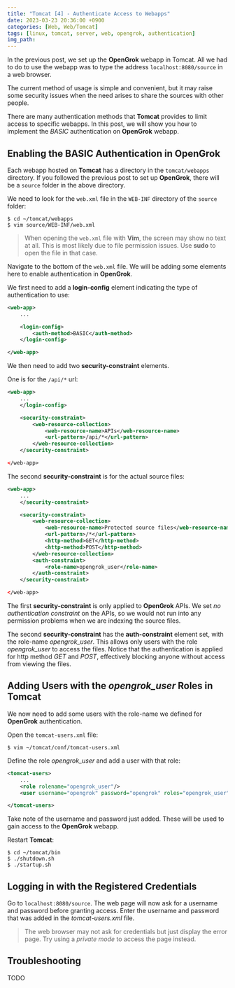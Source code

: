 ```yaml
---
title: "Tomcat [4] - Authenticate Access to Webapps"
date: 2023-03-23 20:36:00 +0900
categories: [Web, Web/Tomcat]
tags: [linux, tomcat, server, web, opengrok, authentication]
img_path: 
---
```


In the previous post, we set up the **OpenGrok** webapp in Tomcat. All we had to do to use the webapp was to type the address `localhost:8080/source` in a web browser. 

The current method of usage is simple and convenient, but it may raise some security issues when the need arises to share the sources with other people.

There are many authentication methods that **Tomcat** provides to limit access to specific webapps. In this post, we will show you how to implement the *BASIC* authentication on **OpenGrok** webapp.

## Enabling the BASIC Authentication in OpenGrok

Each webapp hosted on **Tomcat** has a directory in the `tomcat/webapps` directory. If you followed the previous post to set up **OpenGrok**, there will be a `source` folder in the above directory.

We need to look for the `web.xml` file in the `WEB-INF` directory of the `source` folder:

```shell
$ cd ~/tomcat/webapps
$ vim source/WEB-INF/web.xml
```

> When opening the `web.xml` file with **Vim**, the screen may show no text at all. This is most likely due to file permission issues. Use **sudo** to open the file in that case.

Navigate to the bottom of the `web.xml` file. We will be adding some elements here to enable authentication in **OpenGrok**.

We first need to add a **login-config** element indicating the type of authentication to use:

```xml
<web-app>
    ...

    <login-config>
        <auth-method>BASIC</auth-method>
    </login-config>

</web-app>
```

We then need to add two **security-constraint** elements. 

One is for the `/api/*` url:

```xml
<web-app>
    ...
    </login-config>

    <security-constraint>
        <web-resource-collection>
            <web-resource-name>APIs</web-resource-name>
            <url-pattern>/api/*</url-pattern>
        </web-resource-collection>
    </security-constraint>

</web-app>
```

The second **security-constraint** is for the actual source files:

```xml
<web-app>
    ...
    </security-constraint>

    <security-constraint>
        <web-resource-collection>
            <web-resource-name>Protected source files</web-resource-name>
            <url-pattern>/*</url-pattern>
            <http-method>GET</http-method>
            <http-method>POST</http-method>
        </web-resource-collection>
        <auth-constraint>
            <role-name>opengrok_user</role-name>
        </auth-constraint>
    </security-constraint>

</web-app>
```

The first **security-constraint** is only applied to **OpenGrok** APIs. We set *no authentication constraint* on the APIs, so we would not run into any permission problems when we are indexing the source files.

The second **security-constraint** has the **auth-constraint** element set, with the role-name *opengrok_user*. This allows only users with the role *opengrok_user* to access the files. Notice that the authentication is applied for http method *GET* and *POST*, effectively blocking anyone without access from viewing the files.

## Adding Users with the *opengrok_user* Roles in Tomcat

We now need to add some users with the role-name we defined for **OpenGrok** authentication. 

Open the `tomcat-users.xml` file:

```shell
$ vim ~/tomcat/conf/tomcat-users.xml
```

Define the role *opengrok_user* and add a user with that role:

```xml
<tomcat-users>
    ...
    <role rolename="opengrok_user"/>
    <user username="opengrok" password="opengrok" roles="opengrok_user"/>

</tomcat-users>
```

Take note of the username and password just added. These will be used to gain access to the **OpenGrok** webapp.

Restart **Tomcat**:

```shell
$ cd ~/tomcat/bin
$ ./shutdown.sh
$ ./startup.sh
```

## Logging in with the Registered Credentials

Go to `localhost:8080/source`. The web page will now ask for a username and password before granting access. Enter the username and password that was added in the *tomcat-users.xml* file.

> The web browser may not ask for credentials but just display the error page. Try using a *private mode* to access the page instead.

## Troubleshooting

TODO